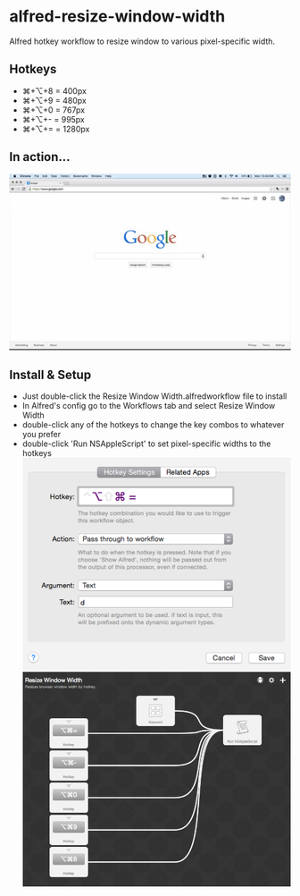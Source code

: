 alfred-resize-window-width
==========================

Alfred hotkey workflow to resize window to various pixel-specific width.

## Hotkeys
- ⌘+⌥+8 = 400px
- ⌘+⌥+9 = 480px
- ⌘+⌥+0 = 767px
- ⌘+⌥+- = 995px
- ⌘+⌥+= = 1280px

## In action...
![alt text][demo]

## Install & Setup
- Just double-click the Resize Window Width.alfredworkflow file to install
- In Alfred's config go to the Workflows tab and select Resize Window Width
- double-click any of the hotkeys to change the key combos to whatever you prefer
- double-click 'Run NSAppleScript' to set pixel-specific widths to the hotkeys
![alt text][scrn2]
![alt text][scrn1]

[demo]: ./demo/alfred-resizewindowwidth-demo.mov.gif "In action"
[scrn1]: ./screenshots/alfred-resizewindowwidth-1.png "hotkeys overview"
[scrn2]: ./screenshots/alfred-resizewindowwidth-2.png "hotkey"
